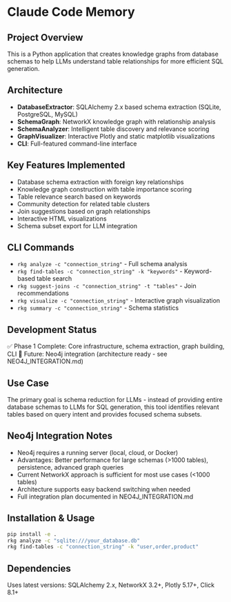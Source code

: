 # Claude Code Memory

## Project Overview
This is a Python application that creates knowledge graphs from database schemas to help LLMs understand table relationships for more efficient SQL generation.

## Architecture
- **DatabaseExtractor**: SQLAlchemy 2.x based schema extraction (SQLite, PostgreSQL, MySQL)
- **SchemaGraph**: NetworkX knowledge graph with relationship analysis
- **SchemaAnalyzer**: Intelligent table discovery and relevance scoring
- **GraphVisualizer**: Interactive Plotly and static matplotlib visualizations
- **CLI**: Full-featured command-line interface

## Key Features Implemented
- Database schema extraction with foreign key relationships
- Knowledge graph construction with table importance scoring
- Table relevance search based on keywords
- Community detection for related table clusters
- Join suggestions based on graph relationships
- Interactive HTML visualizations
- Schema subset export for LLM integration

## CLI Commands
- `rkg analyze -c "connection_string"` - Full schema analysis
- `rkg find-tables -c "connection_string" -k "keywords"` - Keyword-based table search  
- `rkg suggest-joins -c "connection_string" -t "tables"` - Join recommendations
- `rkg visualize -c "connection_string"` - Interactive graph visualization
- `rkg summary -c "connection_string"` - Schema statistics

## Development Status
✅ Phase 1 Complete: Core infrastructure, schema extraction, graph building, CLI
🔄 Future: Neo4j integration (architecture ready - see NEO4J_INTEGRATION.md)

## Use Case
The primary goal is schema reduction for LLMs - instead of providing entire database schemas to LLMs for SQL generation, this tool identifies relevant tables based on query intent and provides focused schema subsets.

## Neo4j Integration Notes
- Neo4j requires a running server (local, cloud, or Docker)
- Advantages: Better performance for large schemas (>1000 tables), persistence, advanced graph queries
- Current NetworkX approach is sufficient for most use cases (<1000 tables)
- Architecture supports easy backend switching when needed
- Full integration plan documented in NEO4J_INTEGRATION.md

## Installation & Usage
```bash
pip install -e .
rkg analyze -c "sqlite:///your_database.db"
rkg find-tables -c "connection_string" -k "user,order,product"
```

## Dependencies
Uses latest versions: SQLAlchemy 2.x, NetworkX 3.2+, Plotly 5.17+, Click 8.1+